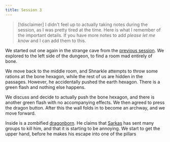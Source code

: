 ```yaml
---
title: Session 3
---
```


> [!disclaimer]
> I didn't feel up to actually taking notes during the session, as I was pretty tired at the time. Here is what I remember of the important details. If you have more notes to add *please let me know* and I can add them to this.

We started out one again in the strange cave from the [previous session](Session-2-notes). We explored to the left side of the dungeon, to find a room mad entirely of bone.

We move back to the middle room, and Shnarkle attempts to throw some rations at the bone hexagon, while the rest of us are hidden in the passages. However, he accidentally pushed the earth hexagon. There is a green flash and nothing else happens.

We discuss and decide to actually push the bone hexagon, and there is another green flash with no accompanying effects. We then agreed to press the dragon button. After this the wall folds in to become an archway, and we move forward.

Inside is a zombified [dragonborn](NPC's\dragonborn.md). He claims that [Sarkas](NPC's\Sarkas.md) has sent many groups to kill him, and that it is starting to be annoying. We start to get the upper hand, before he makes his escape into one of the pillars


